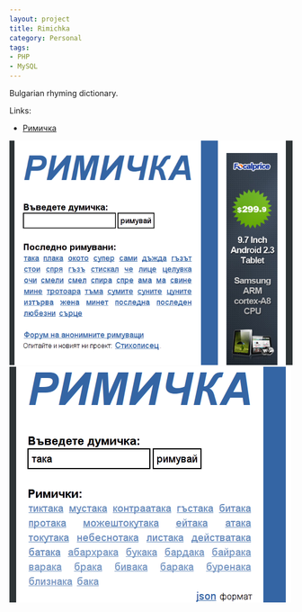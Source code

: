 ```yaml
---
layout: project
title: Rimichka
category: Personal
tags:
- PHP
- MySQL
---
```


Bulgarian rhyming dictionary.

Links:

* [Римичка](http://rimichka.com)

![Screenshot 1](/img/rimichka.com_1.png)
![Screenshot 2](/img/rimichka.com_2.png)
